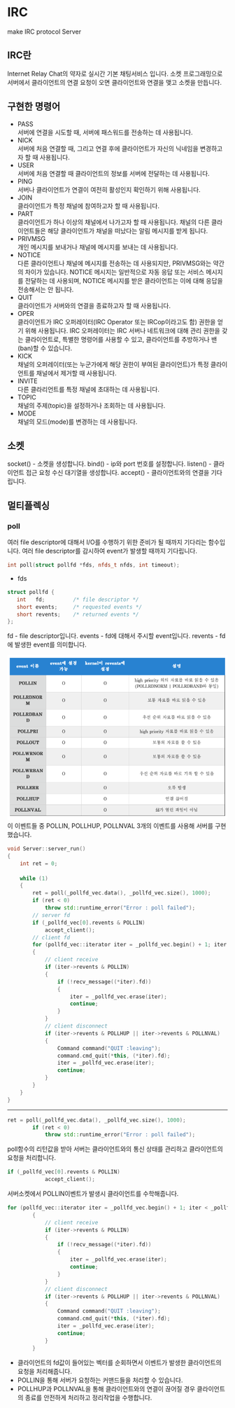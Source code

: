 # IRC
make IRC protocol Server

## IRC란
Internet Relay Chat의 약자로 실시간 기본 채팅서비스 입니다.
소켓 프로그래밍으로 서버에서 클라이언트의 연결 요청이 오면 클라이언트와 연결을 맺고 소켓을 만듭니다.

## 구현한 명령어
* PASS  
서버에 연결을 시도할 때, 서버에 패스워드를 전송하는 데 사용됩니다.
* NICK  
서버에 처음 연결할 때, 그리고 연결 후에 클라이언트가 자신의 닉네임을 변경하고자 할 때 사용됩니다.
* USER  
서버에 처음 연결할 때 클라이언트의 정보를 서버에 전달하는 데 사용됩니다.
* PING  
서버나 클라이언트가 연결이 여전히 활성인지 확인하기 위해 사용됩니다.
* JOIN  
클라이언트가 특정 채널에 참여하고자 할 때 사용됩니다. 
* PART  
클라이언트가 하나 이상의 채널에서 나가고자 할 때 사용됩니다.
채널의 다른 클라이언트들은 해당 클라이언트가 채널을 떠났다는 알림 메시지를 받게 됩니다.
* PRIVMSG  
개인 메시지를 보내거나 채널에 메시지를 보내는 데 사용됩니다.
* NOTICE  
다른 클라이언트나 채널에 메시지를 전송하는 데 사용되지만, PRIVMSG와는 약간의 차이가 있습니다. NOTICE 메시지는 일반적으로 자동 응답 또는 서비스 메시지를 전달하는 데 사용되며, NOTICE 메시지를 받은 클라이언트는 이에 대해 응답을 전송해서는 안 됩니다.
* QUIT  
클라이언트가 서버와의 연결을 종료하고자 할 때 사용됩니다.
* OPER  
클라이언트가 IRC 오퍼레이터(IRC Operator 또는 IRCop이라고도 함) 권한을 얻기 위해 사용됩니다. IRC 오퍼레이터는 IRC 서버나 네트워크에 대해 관리 권한을 갖는 클라이언트로, 특별한 명령어를 사용할 수 있고, 클라이언트를 추방하거나 밴(ban)할 수 있습니다.
* KICK  
채널의 오퍼레이터(또는 누군가에게 해당 권한이 부여된 클라이언트)가 특정 클라이언트를 채널에서 제거할 때 사용됩니다. 
* INVITE  
다른 클라리언트를 특정 채널에 초대하는 데 사용됩니다.
* TOPIC  
채널의 주제(topic)을 설정하거나 조회하는 데 사용됩니다.
* MODE  
채널의 모드(mode)를 변경하는 데 사용됩니다.

## 소켓
socket() - 소켓을 생성합니다.
bind() - ip와 port 번호를 설정합니다.
listen() - 클라이언트 접근 요청 수신 대기열을 생성합니다.
accept() - 클라이언트와의 연결을 기다립니다.

## 멀티플렉싱
### poll
여러 file descriptor에 대해서 I/O를 수행하기 위한 준비가 될 때까지 기다리는 함수입니다. 여러 file descriptor를 감시하여 event가 발생할 때까지 기다립니다.

```c++
int poll(struct pollfd *fds, nfds_t nfds, int timeout);
```
- fds
```c++
struct pollfd {
   int   fd;         /* file descriptor */
   short events;     /* requested events */
   short revents;    /* returned events */
};
```
fd - file descriptor입니다.
events - fd에 대해서 주시할 event입니다.
revents - fd에 발생한 event를 의미합니다.

![Alt text](./image.png)
이 이벤트들 중 POLLIN, POLLHUP, POLLNVAL 3개의 이벤트를 사용해 서버를 구현했습니다.

```c++
void Server::server_run()
{
    int ret = 0;

    while (1)
    {
		ret = poll(_pollfd_vec.data(), _pollfd_vec.size(), 1000);
        if (ret < 0)
            throw std::runtime_error("Error : poll failed");
        // server fd
        if (_pollfd_vec[0].revents & POLLIN)
            accept_client();
        // client fd
        for (pollfd_vec::iterator iter = _pollfd_vec.begin() + 1; iter < _pollfd_vec.end(); ++iter)
        {
            // client receive
            if (iter->revents & POLLIN)
            {
                if (!recv_message((*iter).fd))
                {
                    iter = _pollfd_vec.erase(iter);
                    continue;
                }
            }
            // client disconnect
            if (iter->revents & POLLHUP || iter->revents & POLLNVAL)
            {
                Command command("QUIT :leaving");
                command.cmd_quit(*this, (*iter).fd);
                iter = _pollfd_vec.erase(iter);
                continue;
            }
        }
    }
}
```
***
```c++
ret = poll(_pollfd_vec.data(), _pollfd_vec.size(), 1000);
        if (ret < 0)
            throw std::runtime_error("Error : poll failed");
```
poll함수의 리턴값을 받아 서버는 클라이언트와의 통신 상태를 관리하고 클라이언트의 요청을 처리합니다.
```c++
if (_pollfd_vec[0].revents & POLLIN)
            accept_client();
```
서버소켓에서 POLLIN이벤트가 발생시 클라이언트를 수학해줍니다. 
```c++
for (pollfd_vec::iterator iter = _pollfd_vec.begin() + 1; iter < _pollfd_vec.end(); ++iter)
        {
            // client receive
            if (iter->revents & POLLIN)
            {
                if (!recv_message((*iter).fd))
                {
                    iter = _pollfd_vec.erase(iter);
                    continue;
                }
            }
            // client disconnect
            if (iter->revents & POLLHUP || iter->revents & POLLNVAL)
            {
                Command command("QUIT :leaving");
                command.cmd_quit(*this, (*iter).fd);
                iter = _pollfd_vec.erase(iter);
                continue;
            }
        }
```
* 클라이언트의 fd값이 들어있는 벡터를 순회하면서 이벤트가 발생한 클라이언트의 요청을 처리해줍니다.
* POLLIN을 통해 서버가 요청하는 커맨드들을 처리할 수 있습니다.
* POLLHUP과 POLLNVAL을 통해 클라이언트와의 연결이 끊어질 경우 클라이언트의 종료를 안전하게 처리하고 정리작업을 수행합니다.